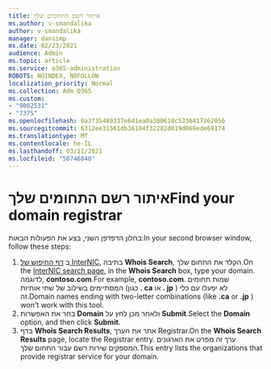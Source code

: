 ```yaml
---
title: איתור רשם התחומים שלך
ms.author: v-smandalika
author: v-smandalika
manager: dansimp
ms.date: 02/23/2021
audience: Admin
ms.topic: article
ms.service: o365-administration
ROBOTS: NOINDEX, NOFOLLOW
localization_priority: Normal
ms.collection: Adm_O365
ms.custom:
- "9002531"
- "7375"
ms.openlocfilehash: 0a3f35489337e641ea0a300618c5336417262056
ms.sourcegitcommit: 6312ee31561db36104f32282d019d069ede69174
ms.translationtype: MT
ms.contentlocale: he-IL
ms.lasthandoff: 03/11/2021
ms.locfileid: "50746840"
---
```

# <a name="find-your-domain-registrar"></a><span data-ttu-id="06c79-102">איתור רשם התחומים שלך</span><span class="sxs-lookup"><span data-stu-id="06c79-102">Find your domain registrar</span></span>

<span data-ttu-id="06c79-103">בחלון הדפדפן השני, בצע את הפעולות הבאות:</span><span class="sxs-lookup"><span data-stu-id="06c79-103">In your second browser window, follow these steps:</span></span>

1. <span data-ttu-id="06c79-104">ב [דף החיפוש של InterNIC](https://lookup.icann.org/), בתיבה **Whois Search**, הקלד את התחום שלך.</span><span class="sxs-lookup"><span data-stu-id="06c79-104">On the [InterNIC search page](https://lookup.icann.org/), in the **Whois Search** box, type your domain.</span></span> <span data-ttu-id="06c79-105">לדוגמה, **contoso.com**.</span><span class="sxs-lookup"><span data-stu-id="06c79-105">For example, **contoso.com**.</span></span> <span data-ttu-id="06c79-106">שמות תחומים המסתיימים בשילוב של שתי אותיות (כגון **. ca** או **. jp** ) לא יפעלו עם כלי זה.</span><span class="sxs-lookup"><span data-stu-id="06c79-106">Domain names ending with two-letter combinations (like **.ca** or **.jp** ) won't work with this tool.</span></span>
2. <span data-ttu-id="06c79-107">בחר את האפשרות **Domain** ולאחר מכן לחץ על **Submit**.</span><span class="sxs-lookup"><span data-stu-id="06c79-107">Select the **Domain** option, and then click **Submit**.</span></span>
3. <span data-ttu-id="06c79-108">בדף **Whois Search Results**, אתר את הערך Registrar.</span><span class="sxs-lookup"><span data-stu-id="06c79-108">On the **Whois Search Results** page, locate the Registrar entry.</span></span> <span data-ttu-id="06c79-109">ערך זה מפרט את הארגונים המספקים שירות רשם עבור התחום שלך.</span><span class="sxs-lookup"><span data-stu-id="06c79-109">This entry lists the organizations that provide registrar service for your domain.</span></span>
